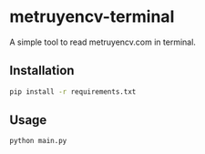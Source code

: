 # metruyencv-terminal

A simple tool to read metruyencv.com in terminal.

## Installation
```bash
pip install -r requirements.txt
```

## Usage

```bash
python main.py
```
